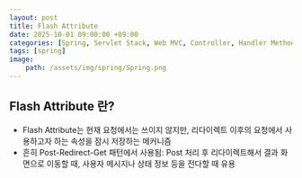 ```yaml
---
layout: post
title: Flash Attribute
date: 2025-10-01 09:00:00 +09:00
categories: [Spring, Servlet Stack, Web MVC, Controller, Handler Method]
tags: [spring]
image:
    path: /assets/img/spring/Spring.png
---
```


## Flash Attribute 란?

- Flash Attribute는 현재 요청에서는 쓰이지 않지만, 리다이렉트 이후의 요청에서 사용하고자 하는 속성을 잠시 저장하는 메커니즘
- 흔히 Post-Redirect-Get 패턴에서 사용됨: Post 처리 후 리다이렉트해서 결과 화면으로 이동할 때, 사용자 메시지나 상태 정보 등을 전다할 때 유용